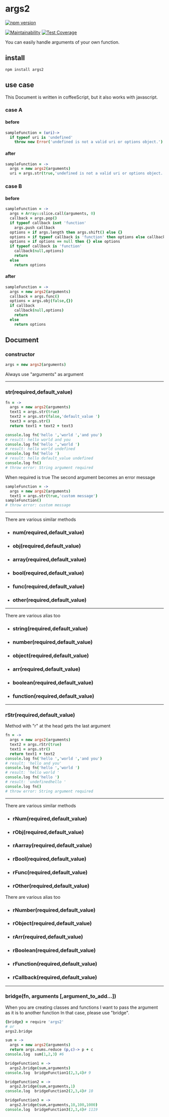# args2

[![npm version](https://badge.fury.io/js/args2.svg)](https://badge.fury.io/js/args2)
<!-- [![Build Status](https://travis-ci.org/mick-whats/args2-node.svg?branch=dev)](https://travis-ci.org/mick-whats/args2-node) -->
[![Maintainability](https://api.codeclimate.com/v1/badges/e66b304c8e6bb9a713bb/maintainability)](https://codeclimate.com/github/mick-whats/args2-node/maintainability)
[![Test Coverage](https://api.codeclimate.com/v1/badges/e66b304c8e6bb9a713bb/test_coverage)](https://codeclimate.com/github/mick-whats/args2-node/test_coverage)

You can easily handle arguments of your own function.

## install

```
npm install args2
```



## use case

This Document is written in coffeeScript, but it also works with javascript.

### case A

#### before

```coffee
sampleFunction = (uri)->
  if typeof uri is 'undefined'
    throw new Error('undefined is not a valid uri or options object.')
```

#### after

```coffee
sampleFunction = ->
  args = new args2(arguments)
  uri = args.str(true,'undefined is not a valid uri or options object.')
```

### case B

#### before

```coffee
sampleFunction = ->
  args = Array::slice.call(arguments, 0)
  callback = args.pop()
  if typeof callback isnt 'function'
    args.push callback
  options = if args.length then args.shift() else {}
  options = if typeof callback is 'function' then options else callback
  options = if options == null then {} else options
  if typeof callback is 'function'
    callback(null,options)
    return
  else
    return options
```

#### after

```coffee
sampleFunction = ->
  args = new args2(arguments)
  callback = args.func()
  options = args.obj(false,{})
  if callback
    callback(null,options)
    return
  else
    return options
```

## Document


### constructor

```coffee
args = new args2(arguments)
```
Always use "arguments" as argument

---

### str(required,default_value)

```coffee
fn = ->
  args = new args2(arguments)
  text1 = args.str(true)
  text2 = args.str(false,'default_value ')
  text3 = args.str()
  return text1 + text2 + text3

console.log fn('hello ','world ','and you')
# result: hello world and you
console.log fn('hello ','world ')
# result: hello world undefined
console.log fn('hello ')
# result: hello default_value undefined
console.log fn()
# throw error: String argument required
```

When required is true
The second argument becomes an error message

```coffee
sampleFunction = ->
  args = new args2(arguments)
  text1 = args.str(true,'custom message')
sampleFunction()
# throw error: custom message
```

---

There are various similar methods

- ### num(required,default_value)
- ### obj(required,default_value)
- ### array(required,default_value)
- ### bool(required,default_value)
- ### func(required,default_value)
- ### other(required,default_value)

---

There are various alias too

- ### string(required,default_value)
- ### number(required,default_value)
- ### object(required,default_value)
- ### arr(required,default_value)
- ### boolean(required,default_value)
- ### function(required,default_value)

---

### rStr(required,default_value)

Method with "r" at the head gets the last argument

```coffee
fn = ->
  args = new args2(arguments)
  text2 = args.rStr(true)
  text1 = args.str()
  return text1 + text2
console.log fn('hello ','world ','and you')
# result: 'hello and you'
console.log fn('hello ','world ')
# result: 'hello world '
console.log fn('hello ')
# result: 'undefinedhello '
console.log fn()
# throw error: String argument required
```

---

There are various similar methods

- ### rNum(required,default_value)
- ### rObj(required,default_value)
- ### rAarray(required,default_value)
- ### rBool(required,default_value)
- ### rFunc(required,default_value)
- ### rOther(required,default_value)

There are various alias too

- ### rNumber(required,default_value)
- ### rObject(required,default_value)
- ### rArr(required,default_value)
- ### rBoolean(required,default_value)
- ### rFunction(required,default_value)
- ### rCallback(required,default_value)

---

### bridge(fn, arguments [,argument_to_add...])

When you are creating classes and functions
I want to pass the argument as it is to another function
In that case, please use "bridge".

```coffee
{bridge} = require 'args2'
# or
args2.bridge
```

```coffee
sum = ->
  args = new args2(arguments)
  return args.nums.reduce (p,c)-> p + c
console.log  sum(1,2,3) #6

bridgeFunction1 = ->
  args2.bridge(sum,arguments)
console.log  bridgeFunction1(2,3,4)# 9

bridgeFunction2 = ->
  args2.bridge(sum,arguments,1)
console.log  bridgeFunction2(2,3,4)# 10

bridgeFunction3 = ->
  args2.bridge(sum,arguments,10,100,1000)
console.log  bridgeFunction3(2,3,4)# 1119
```
